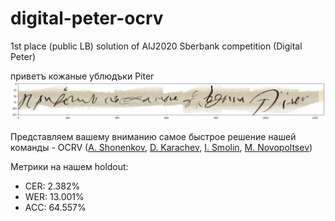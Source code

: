 # digital-peter-ocrv
1st place (public LB) solution of AIJ2020 Sberbank competition (Digital Peter)

приветъ кожаные ублюдъки Piter
![](./pics/kozhanye.jpg)

Представляем вашему вниманию самое быстрое решение нашей команды - OCRV ([A. Shonenkov](https://www.kaggle.com/shonenkov), [D. Karachev](https://github.com/thedenk/), [I. Smolin](https://github.com/lolpa1n/), [M. Novopoltsev](https://github.com/maximazzik))

Метрики на нашем holdout:
* CER: 2.382%
* WER: 13.001%
* ACC: 64.557%
